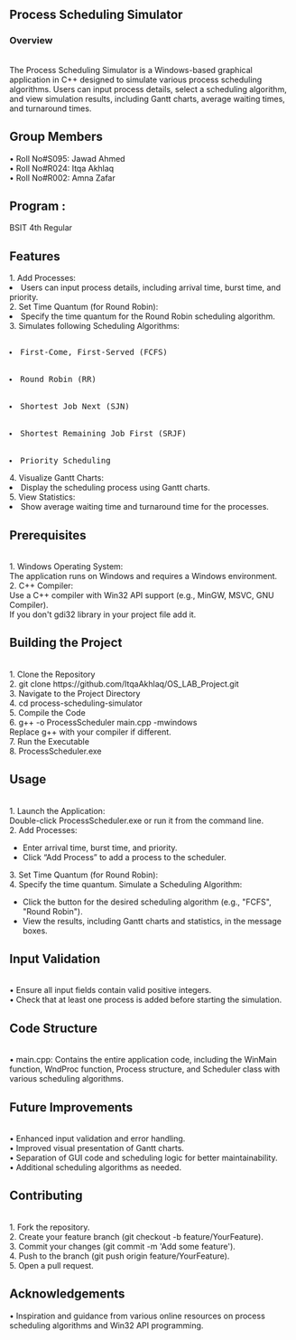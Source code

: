
<h2> Process Scheduling Simulator </h2>
<h3>Overview</h3><br>
The Process Scheduling Simulator is a Windows-based graphical application in C++ designed to simulate various process scheduling algorithms. Users can input process details, select a scheduling algorithm, and view simulation results, including Gantt charts, average waiting times, and turnaround times.
<h2>Group Members </h2>
	• Roll No#S095: Jawad Ahmed <br>
	• Roll No#R024: Itqa Akhlaq<br>
	• Roll No#R002: Amna Zafar<br>
<h2>Program :</h2>
	BSIT 4th Regular
<h2>Features </h2>
1.	Add Processes: <br>
	<li>Users can input process details, including arrival time, burst time, and priority. </li>
2.	Set Time Quantum (for Round Robin): <br>
	<li>Specify the time quantum for the Round Robin scheduling algorithm. </li>
3.	Simulates following Scheduling Algorithms: <br><pre>
	<li>First-Come, First-Served (FCFS)</li>
	<li>Round Robin (RR)</li>
	<li>Shortest Job Next (SJN) </li>
	<li>Shortest Remaining Job First (SRJF)</li>
	<li>Priority Scheduling</li></pre>
4.	Visualize Gantt Charts:<br> 
	<li>Display the scheduling process using Gantt charts.</li>
5.	View Statistics: <br>
	<li>Show average waiting time and turnaround time for the processes.</li>
<h2>Prerequisites </h2><br>
1.	Windows Operating System: <br>
	The application runs on Windows and requires a Windows environment.<br>
2.	C++ Compiler: <br>
	Use a C++ compiler with Win32 API support (e.g., MinGW, MSVC, GNU Compiler). <br> If you don't gdi32 library in your project file add it. <br>
<h2>Building the Project </h2> <br>
1.	Clone the Repository <br>
2.	git clone https://github.com/ItqaAkhlaq/OS_LAB_Project.git <br>
3.	Navigate to the Project Directory <br>
4.	cd process-scheduling-simulator <br>
5.	Compile the Code <br>
6.	g++ -o ProcessScheduler main.cpp -mwindows<br>
  Replace g++ with your compiler if different.<br>
7.	Run the Executable<br>
8.	ProcessScheduler.exe<br>
<h2>Usage  </h2> <br>
1.	Launch the Application: <br>
	Double-click ProcessScheduler.exe or run it from the command line. <br>
2.	Add Processes: <br>
	<ul><li>Enter arrival time, burst time, and priority. </li>
	<li>Click “Add Process” to add a process to the scheduler. </li>
	</ul>
3.	Set Time Quantum (for Round Robin): <br>
4.	Specify the time quantum. Simulate a Scheduling Algorithm:<br>
	<ul>
	<li>Click the button for the desired scheduling algorithm (e.g., "FCFS", "Round Robin").</li>
 	<li>View the results, including Gantt charts and statistics, in the message boxes.</li>
	</ul>
<h2>Input Validation </h2><br>
•	Ensure all input fields contain valid positive integers. <br>
•	Check that at least one process is added before starting the simulation. <br>
<h2>Code Structure </h2><br>
•	main.cpp: Contains the entire application code, including the WinMain function, WndProc function, Process structure, and Scheduler class with various scheduling algorithms.<br>
<h2>Future Improvements </h2> <br>
•	Enhanced input validation and error handling.<br>
•	Improved visual presentation of Gantt charts. <br>
•	Separation of GUI code and scheduling logic for better maintainability. <br>
•	Additional scheduling algorithms as needed. <br>
<h2>Contributing </h2><br>
1.	Fork the repository. <br>
2.	Create your feature branch (git checkout -b feature/YourFeature). <br>
3.	Commit your changes (git commit -m 'Add some feature'). <br>
4.	Push to the branch (git push origin feature/YourFeature). <br>
5.	Open a pull request. <br>
<h2>Acknowledgements </h2>
•	Inspiration and guidance from various online resources on process scheduling algorithms and Win32 API programming. <br>
